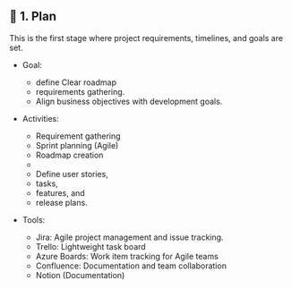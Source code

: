 ## 🔁 1. Plan
This is the first stage where project requirements, timelines, and goals are set.

- Goal:
  - define Clear roadmap
  - requirements gathering.
  - Align business objectives with development goals.
    
- Activities:
  - Requirement gathering
  - Sprint planning (Agile)
  - Roadmap creation
  - 
  - Define user stories,
  - tasks,
  - features, and
  - release plans.

- Tools:
  - Jira: Agile project management and issue tracking.
  - Trello: Lightweight task board
  - Azure Boards: Work item tracking for Agile teams
  - Confluence:  Documentation and team collaboration
  - Notion (Documentation)
 







